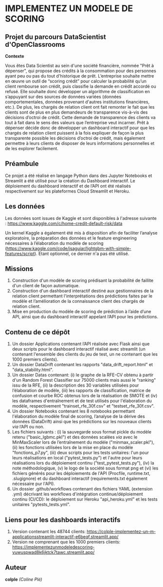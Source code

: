 # IMPLEMENTEZ UN MODELE DE SCORING
## Projet du parcours DataScientist d'OpenClassrooms
**Contexte**

Vous êtes Data Scientist au sein d'une société financière, nommée "Prêt à dépenser", qui propose des crédits à la consommation pour des personnes ayant peu ou pas du tout d'historique de prêt. L’entreprise souhaite mettre en œuvre un outil de “scoring crédit” pour calculer la probabilité qu’un client rembourse son crédit, puis classifie la demande en crédit accordé ou refusé. Elle souhaite donc développer un algorithme de classification en s’appuyant sur des sources de données variées (données comportementales, données provenant d'autres institutions financières, etc.). De plus, les chargés de relation client ont fait remonter le fait que les clients sont de plus en plus demandeurs de transparence vis-à-vis des décisions d’octroi de crédit. Cette demande de transparence des clients va tout à fait dans le sens des valeurs que l’entreprise veut incarner. Prêt à dépenser décide donc de développer un dashboard interactif pour que les chargés de relation client puissent à la fois expliquer de façon la plus transparente possible les décisions d’octroi de crédit, mais également permettre à leurs clients de disposer de leurs informations personnelles et de les explorer facilement.
## Préambule
Ce projet a été réalisé en langage Python dans des Jupyter Notebooks et Streamlit a été utilisé pour la création du Dashboard interactif. Le déploiement du dashboard interactif et de l’API ont été réalisés respectivement sur les plateformes Cloud Streamlit et Heroku.

## Les données
Les données sont issues de Kaggle et sont disponibles à l'adresse suivante : https://www.kaggle.com/c/home-credit-default-risk/data

Un kernel Kaggle a également été mis à disposition afin de faciliter l’analyse exploratoire, la préparation des données et le feature engineering nécessaires à l’élaboration du modèle de scoring (https://www.kaggle.com/code/jsaguiar/lightgbm-with-simple-features/script). Etant optionnel, ce dernier n'a pas été utilisé.

## Missions
1. Construction d'un modèle de scoring prédisant la probabilité de faillite d'un client de façon automatique.
2. Construction d'un dashboard interactif destiné aux gestionnaires de la relation client permettant l'interprétations des prédictions faites par le modèle et l’amélioration de la connaissance client des chargés de relation client.
3. Mise en production du modèle de scoring de prédiction à l’aide d’une API, ainsi que du dashboard interactif appelant l’API pour les prédictions.

## Contenu de ce dépôt
1. Un dossier Applications contenant l’API réalisée avec Flask ainsi que deux scripts pour le dashboard interactif réalisé avec streamlit (un contenant l'ensemble des clients du jeu de test, un ne contenant que les 1000 premiers clients).
2. Un dossier DataDrift contenant les rapports "data_drift_report.html" et "data_stability.html". 
3. Un dossier Datas contenant: (i) le graphe de la RFE-CV obtenu à partir d'un Random Forest Classifier sur 75000 clients mais aussi le "ranking" issu de la RFE, (ii) la description des 30 variables utilisées pour l’élaboration de modèle, (iii) les rapports de classification, matrice de confusion et courbe ROC obtenus lors de la réalisation de SMOTE et (iv) les dataframes d'entraînement et de test utilisés pour l'élaboration du modèle, respectivement "trainset_rfe_30f.csv" et "testset_rfe_30f.csv".
4. Un dossier Notebooks contenant les 8 notebooks permettant l'élaboration du modèle final de scoring, l’analyse de la dérive des données (DataDrift) ainsi que les prédictions sur les nouveaux clients *via* l’API ou non.
5. Les fichiers suivants : (i) la sauvegarde sous format pickle du modèle retenu ("basic_lgbmc.pkl") et des données scalées *via* avec le MinMaxScaler lors de l’entraînement du modèle ("minmax_scaler.pkl"), (ii) les fonctions utilisées lors de la mise en place du modèle "fonctions_p7.py", (iii) deux scripts pour les tests unitaires: l'un pour leurs réalisations en local ("pytest_tests.py") et l'autre pour leurs réalisations lors du déploiement continu ("test_pytest_tests.py"), (iv) la note méthodologique, (v) le logo de la société sous format png et (vi) les fichiers générés pour les déploiements de l'API (Procfile, runtime.txt, .slugignore) et du dashboard interactif (requirements.txt également nécessaire pur l'API).
6. Un dossier .github/workflows contenant des fichiers YAML (extension .yml) décrivant les workflows d'intégration continue/déploiement continu (CI/CD): le déploiement sur Heroku "api_heroku.yml" et les tests unitaires "pytests_tests.yml".

## Liens pour les dashboards interactifs
1. Version contenant les 48744 clients: https://colple-implementez-un-m-applicationsstreamlit-interactif-e6beqf.streamlit.app/
2. Version ne comprenant que les 1000 premiers clients: https://implementezunmodeledescoring-vuwuspwad8k6jktck7tawc.streamlit.app/

## Auteur
**colple** *(Coline Plé)*

